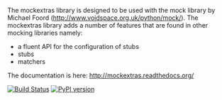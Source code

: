The mockextras library is designed to be used with the mock library by Michael Foord 
(http://www.voidspace.org.uk/python/mock/). The mockextras library adds a number of features that
are found in other mocking libraries namely:

* a fluent API for the configuration of stubs
* stubs
* matchers

The documentation is here: http://mockextras.readthedocs.org/

[![Build Status](https://travis-ci.org/ahlmss/mockextras.png?branch=master)](https://travis-ci.org/ahlmss/mockextras) [![PyPI version](https://badge.fury.io/py/mockextras.png)](http://badge.fury.io/py/mockextras)

